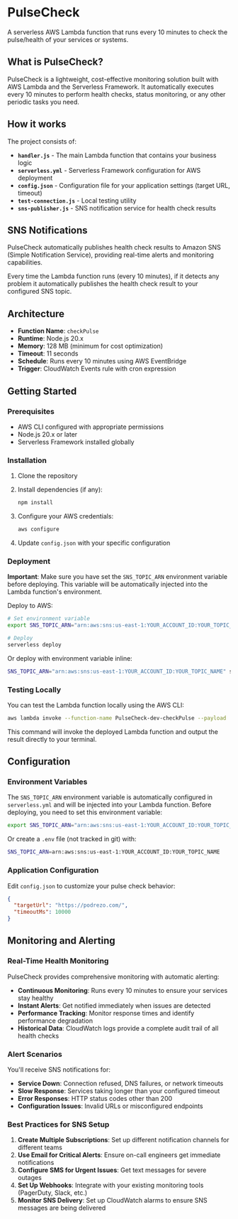 # PulseCheck

A serverless AWS Lambda function that runs every 10 minutes to check the pulse/health of your services or systems.

## What is PulseCheck?

PulseCheck is a lightweight, cost-effective monitoring solution built with AWS Lambda and the Serverless Framework. It automatically executes every 10 minutes to perform health checks, status monitoring, or any other periodic tasks you need.

## How it works

The project consists of:

- **`handler.js`** - The main Lambda function that contains your business logic
- **`serverless.yml`** - Serverless Framework configuration for AWS deployment
- **`config.json`** - Configuration file for your application settings (target URL, timeout)
- **`test-connection.js`** - Local testing utility
- **`sns-publisher.js`** - SNS notification service for health check results

## SNS Notifications

PulseCheck automatically publishes health check results to Amazon SNS (Simple Notification Service), providing real-time alerts and monitoring capabilities.

Every time the Lambda function runs (every 10 minutes), if it detects any problem it automatically publishes the health check result to your configured SNS topic.

## Architecture

- **Function Name**: `checkPulse`
- **Runtime**: Node.js 20.x
- **Memory**: 128 MB (minimum for cost optimization)
- **Timeout**: 11 seconds
- **Schedule**: Runs every 10 minutes using AWS EventBridge
- **Trigger**: CloudWatch Events rule with cron expression

## Getting Started

### Prerequisites

- AWS CLI configured with appropriate permissions
- Node.js 20.x or later
- Serverless Framework installed globally

### Installation

1. Clone the repository
2. Install dependencies (if any):
   ```bash
   npm install
   ```

3. Configure your AWS credentials:
   ```bash
   aws configure
   ```

4. Update `config.json` with your specific configuration

### Deployment

**Important**: Make sure you have set the `SNS_TOPIC_ARN` environment variable before deploying. This variable will be automatically injected into the Lambda function's environment.

Deploy to AWS:

```bash
# Set environment variable
export SNS_TOPIC_ARN="arn:aws:sns:us-east-1:YOUR_ACCOUNT_ID:YOUR_TOPIC_NAME"

# Deploy
serverless deploy
```

Or deploy with environment variable inline:

```bash
SNS_TOPIC_ARN="arn:aws:sns:us-east-1:YOUR_ACCOUNT_ID:YOUR_TOPIC_NAME" serverless deploy
```

### Testing Locally

You can test the Lambda function locally using the AWS CLI:

```bash
aws lambda invoke --function-name PulseCheck-dev-checkPulse --payload '{}' /dev/stdout
```

This command will invoke the deployed Lambda function and output the result directly to your terminal.

## Configuration

### Environment Variables

The `SNS_TOPIC_ARN` environment variable is automatically configured in `serverless.yml` and will be injected into your Lambda function. Before deploying, you need to set this environment variable:

```bash
export SNS_TOPIC_ARN="arn:aws:sns:us-east-1:YOUR_ACCOUNT_ID:YOUR_TOPIC_NAME"
```

Or create a `.env` file (not tracked in git) with:

```bash
SNS_TOPIC_ARN=arn:aws:sns:us-east-1:YOUR_ACCOUNT_ID:YOUR_TOPIC_NAME
```

### Application Configuration

Edit `config.json` to customize your pulse check behavior:

```json
{
  "targetUrl": "https://podrezo.com/",
  "timeoutMs": 10000
}
```

## Monitoring and Alerting

### Real-Time Health Monitoring

PulseCheck provides comprehensive monitoring with automatic alerting:

- **Continuous Monitoring**: Runs every 10 minutes to ensure your services stay healthy
- **Instant Alerts**: Get notified immediately when issues are detected
- **Performance Tracking**: Monitor response times and identify performance degradation
- **Historical Data**: CloudWatch logs provide a complete audit trail of all health checks

### Alert Scenarios

You'll receive SNS notifications for:
- **Service Down**: Connection refused, DNS failures, or network timeouts
- **Slow Response**: Services taking longer than your configured timeout
- **Error Responses**: HTTP status codes other than 200
- **Configuration Issues**: Invalid URLs or misconfigured endpoints

### Best Practices for SNS Setup

1. **Create Multiple Subscriptions**: Set up different notification channels for different teams
2. **Use Email for Critical Alerts**: Ensure on-call engineers get immediate notifications
3. **Configure SMS for Urgent Issues**: Get text messages for severe outages
4. **Set Up Webhooks**: Integrate with your existing monitoring tools (PagerDuty, Slack, etc.)
5. **Monitor SNS Delivery**: Set up CloudWatch alarms to ensure SNS messages are being delivered
